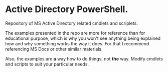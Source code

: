 # Active Directory PowerShell.

Repository of MS Active Directory related cmdlets and scriplets.

The examples presented in the repo are more for reference than for educational purpose, which is why you won't see anything being explained how and why something works the way it does. For that I recommend referencing MS Docs or other similar materials.

Also, the examples are **a** way how to do things, not **the** way. Modify cmdlets and scripts to suit your particular needs.
